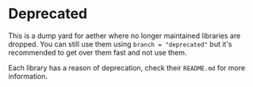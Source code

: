 # Deprecated

This is a dump yard for aether where no longer maintained libraries are dropped. You can still use them using
`branch = "deprecated"` but it's recommended to get over them fast and not use them.

Each library has a reason of deprecation, check their `README.md` for more information.